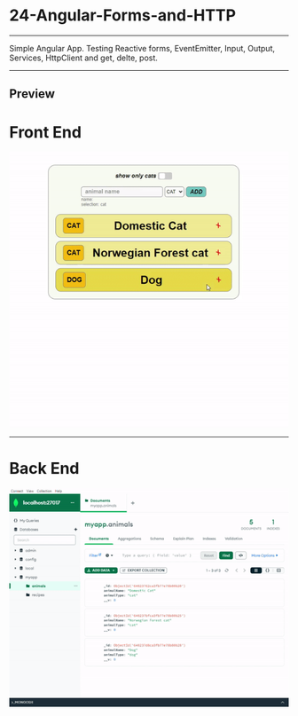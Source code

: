 # 24-Angular-Forms-and-HTTP

---

Simple Angular App. Testing Reactive forms, EventEmitter, Input, Output, Services, HttpClient and get, delte, post. 

---

## Preview

# Front End

![prev1](./prev1.gif)

---

# Back End

![prev2](./prev2.gif)
